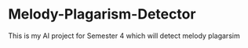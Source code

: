 # Melody-Plagarism-Detector
This is my AI project for Semester 4 which will detect melody plagarsim
